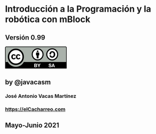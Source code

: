 # Introducción a la Programación y la robótica con mBlock

## Versión 0.99


![Licencia CC by SA](../images/Licencia_CC_peque.png) 

## by @javacasm


### José Antonio Vacas Martínez

### https://elCacharreo.com

## Mayo-Junio 2021
